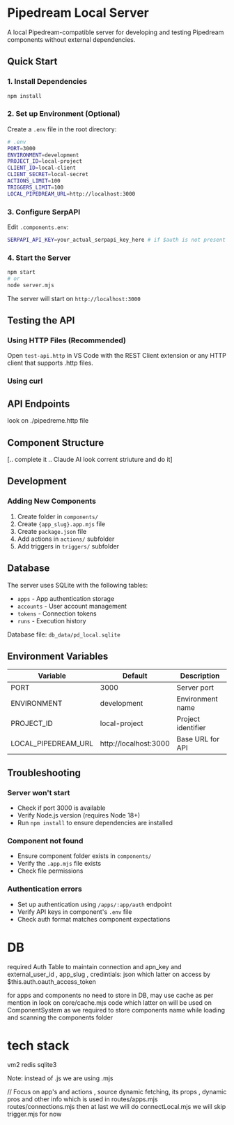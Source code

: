 # Pipedream Local Server

A local Pipedream-compatible server for developing and testing Pipedream components without external dependencies.

## Quick Start

### 1. Install Dependencies
```bash
npm install
```

### 2. Set up Environment (Optional)
Create a `.env` file in the root directory:
```bash
# .env
PORT=3000
ENVIRONMENT=development
PROJECT_ID=local-project
CLIENT_ID=local-client
CLIENT_SECRET=local-secret
ACTIONS_LIMIT=100
TRIGGERS_LIMIT=100
LOCAL_PIPEDREAM_URL=http://localhost:3000
```

### 3. Configure SerpAPI
Edit `.components.env`:
```bash
SERPAPI_API_KEY=your_actual_serpapi_key_here # if $auth is not present as not passed by props so use this if it is set 
```

### 4. Start the Server
```bash
npm start
# or
node server.mjs
```

The server will start on `http://localhost:3000`

## Testing the API

### Using HTTP Files (Recommended)
Open `test-api.http` in VS Code with the REST Client extension or any HTTP client that supports .http files.

### Using curl


## API Endpoints
look on ./pipedreme.http file

## Component Structure

[.. complete it .. Claude AI look corrent striuture and do it]

## Development

### Adding New Components
1. Create folder in `components/`
3. Create `{app_slug}.app.mjs` file
3. Create `package.json` file
4. Add actions in `actions/` subfolder
5. Add triggers in `triggers/` subfolder

## Database

The server uses SQLite with the following tables:
- `apps` - App authentication storage
- `accounts` - User account management
- `tokens` - Connection tokens
- `runs` - Execution history

Database file: `db_data/pd_local.sqlite`

## Environment Variables

| Variable | Default | Description |
|----------|---------|-------------|
| PORT | 3000 | Server port |
| ENVIRONMENT | development | Environment name |
| PROJECT_ID | local-project | Project identifier |
| LOCAL_PIPEDREAM_URL | http://localhost:3000 | Base URL for API |

## Troubleshooting

### Server won't start
- Check if port 3000 is available
- Verify Node.js version (requires Node 18+)
- Run `npm install` to ensure dependencies are installed

### Component not found
- Ensure component folder exists in `components/`
- Verify the `.app.mjs` file exists
- Check file permissions

### Authentication errors
- Set up authentication using `/apps/:app/auth` endpoint
- Verify API keys in component's `.env` file
- Check auth format matches component expectations

# DB 
required Auth Table to maintain connection and apn_key and external_user_id , app_slug , credintials: json which latter on access by $this.auth.oauth_access_token

for apps and components no need to store in DB, may use cache as per mention in look on core/cache.mjs code
which latter on will be used on ComponentSystem as we required to store components name while loading and scanning the components folder

# tech stack
vm2
redis
sqlite3

Note: instead of .js we are using .mjs

// Focus on app's and actions , source dynamic fetching, its props , dynamic pros and other info which is used in routes/apps.mjs routes/connections.mjs then at last we will do connectLocal.mjs 
we will skip trigger.mjs for now 